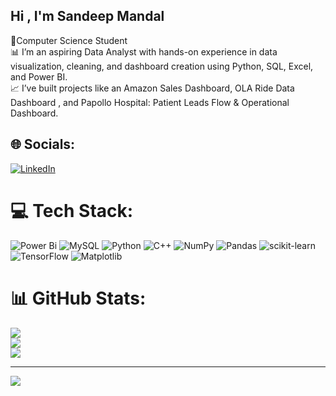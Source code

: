 ## Hi , I'm Sandeep Mandal<br/>
🧠Computer Science Student <br/>
📊 I’m an aspiring Data Analyst with hands-on experience in data visualization, cleaning, and dashboard creation using Python, SQL, Excel, and Power BI.<br/>
📈 I’ve built projects like an Amazon Sales Dashboard, OLA Ride Data Dashboard , and Papollo Hospital: Patient Leads Flow & Operational Dashboard.<br/>


## 🌐 Socials:
[![LinkedIn](https://img.shields.io/badge/LinkedIn-%230077B5.svg?logo=linkedin&logoColor=white)](https://www.linkedin.com/in/sandeep-mandal-7a95b8316/) 

# 💻 Tech Stack:
![Power Bi](https://img.shields.io/badge/power_bi-F2C811?style=for-the-badge&logo=powerbi&logoColor=black) ![MySQL](https://img.shields.io/badge/mysql-4479A1.svg?style=for-the-badge&logo=mysql&logoColor=white) ![Python](https://img.shields.io/badge/python-3670A0?style=for-the-badge&logo=python&logoColor=ffdd54) ![C++](https://img.shields.io/badge/c++-%2300599C.svg?style=for-the-badge&logo=c%2B%2B&logoColor=white) ![NumPy](https://img.shields.io/badge/numpy-%23013243.svg?style=for-the-badge&logo=numpy&logoColor=white) ![Pandas](https://img.shields.io/badge/pandas-%23150458.svg?style=for-the-badge&logo=pandas&logoColor=white) ![scikit-learn](https://img.shields.io/badge/scikit--learn-%23F7931E.svg?style=for-the-badge&logo=scikit-learn&logoColor=white) ![TensorFlow](https://img.shields.io/badge/TensorFlow-%23FF6F00.svg?style=for-the-badge&logo=TensorFlow&logoColor=white) ![Matplotlib](https://img.shields.io/badge/Matplotlib-%23ffffff.svg?style=for-the-badge&logo=Matplotlib&logoColor=black)
# 📊 GitHub Stats:
![](https://github-readme-stats.vercel.app/api?username=sandeepmandal07&theme=merko&hide_border=false&include_all_commits=false&count_private=false)<br/>
![](https://nirzak-streak-stats.vercel.app/?user=sandeepmandal07&theme=merko&hide_border=false)<br/>
![](https://github-readme-stats.vercel.app/api/top-langs/?username=sandeepmandal07&theme=merko&hide_border=false&include_all_commits=false&count_private=false&layout=compact)

---
[![](https://visitcount.itsvg.in/api?id=sandeepmandal07&icon=0&color=10)](https://visitcount.itsvg.in)

<!-- Proudly created with GPRM ( https://gprm.itsvg.in ) -->
